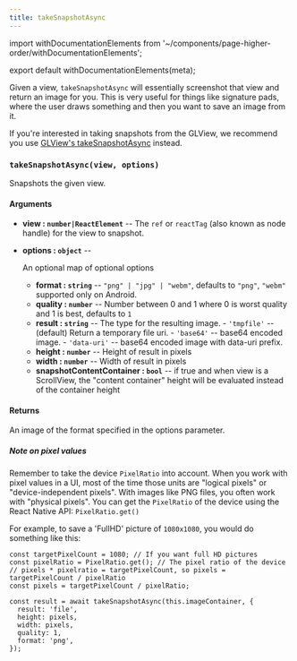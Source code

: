 ```yaml
---
title: takeSnapshotAsync
---
```


import withDocumentationElements from '~/components/page-higher-order/withDocumentationElements';

export default withDocumentationElements(meta);

Given a view, `takeSnapshotAsync` will essentially screenshot that view and return an image for you. This is very useful for things like signature pads, where the user draws something and then you want to save an image from it.

If you're interested in taking snapshots from the GLView, we recommend you use [GLView's takeSnapshotAsync](../gl-view/#takesnapshotasync) instead.

### `takeSnapshotAsync(view, options)`

Snapshots the given view.

#### Arguments

-   **view : `number|ReactElement`** -- The `ref` or `reactTag` (also known as node handle) for the view to snapshot.
-   **options : `object`** --

      An optional map of optional options

    -   **format : `string`** -- `"png" | "jpg" | "webm"`, defaults to `"png"`, `"webm"` supported only on Android.
    -   **quality : `number`** -- Number between 0 and 1 where 0 is worst quality and 1 is best, defaults to `1`
    -   **result : `string`** -- The type for the resulting image.
            \-   `'tmpfile'` -- (default) Return a temporary file uri.
            \-   `'base64'` -- base64 encoded image.
            \-   `'data-uri'` -- base64 encoded image with data-uri prefix.
    -   **height : `number`** -- Height of result in pixels
    -   **width : `number`** -- Width of result in pixels
    -   **snapshotContentContainer : `bool`** -- if true and when view is a ScrollView, the "content container" height will be evaluated instead of the container height

#### Returns

An image of the format specified in the options parameter.

##### Note on pixel values
Remember to take the device `PixelRatio` into account. When you work with pixel values in a UI, most of the time those units are "logical pixels" or "device-independent pixels". With images like PNG files, you often work with "physical pixels". You can get the `PixelRatio` of the device using the React Native API: `PixelRatio.get()`

For example, to save a 'FullHD' picture of `1080x1080`, you would do something like this:

```
const targetPixelCount = 1080; // If you want full HD pictures
const pixelRatio = PixelRatio.get(); // The pixel ratio of the device
// pixels * pixelratio = targetPixelCount, so pixels = targetPixelCount / pixelRatio
const pixels = targetPixelCount / pixelRatio;

const result = await takeSnapshotAsync(this.imageContainer, {
  result: 'file',
  height: pixels,
  width: pixels,
  quality: 1,
  format: 'png',
});
```

